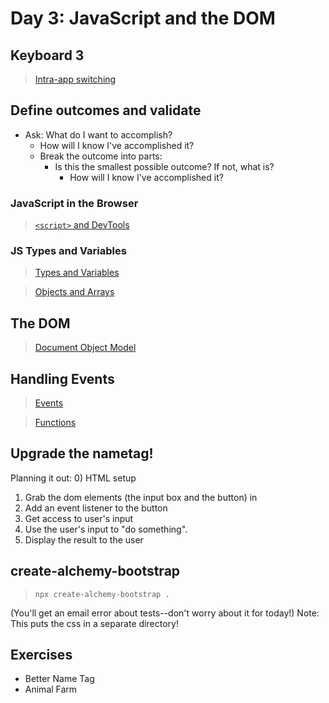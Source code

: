 Day 3: JavaScript and the DOM
===

## Keyboard 3

> [Intra-app switching](./notes/keyboard.md)

## Define outcomes and validate
- Ask: What do I want to accomplish?
    - How will I know I've accomplished it?
    - Break the outcome into parts:
        - Is this the smallest possible outcome? If not, what is?
            - How will I know I've accomplished it?

### JavaScript in the Browser

> [`<script>` and DevTools](./notes/script.md)

### JS Types and Variables

> [Types and Variables](./notes/types-vars.md)

> [Objects and Arrays](./notes/objects-and-arrays.md)

## The DOM

> [Document Object Model](./notes/dom.md)

## Handling Events

> [Events](./notes/handling-events.md)

> [Functions](./notes/calling-functions.md)

## Upgrade the nametag!

Planning it out:
0) HTML setup
1) Grab the dom elements (the input box and the button) in 
2) Add an event listener to the button
3) Get access to user's input
4) Use the user's input to "do something".
5) Display the result to the user

## create-alchemy-bootstrap

> `npx create-alchemy-bootstrap .`

(You'll get an email error about tests--don't worry about it for today!)
Note: This puts the css in a separate directory!

## Exercises

- Better Name Tag
- Animal Farm

